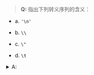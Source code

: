 > **Q:** 指出下列转义序列的含义：

- a. `'\n'`

- b. `\\`

- c. `\"`

- d. `\t`

<details>
<summary>A:</summary>

- a. 换行
- b. 反斜杠（\\）
- c. 双引号
- d. 水平制表符
</details>
